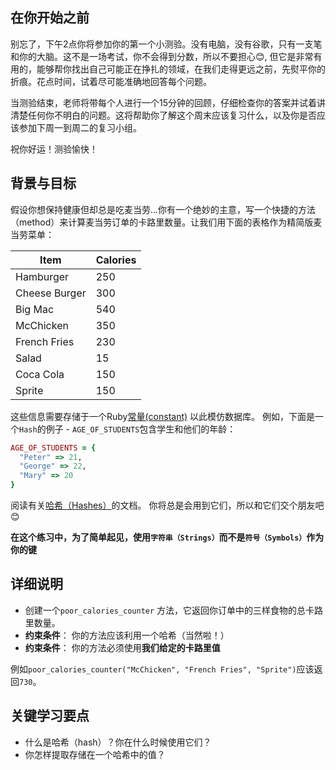 ## 在你开始之前

别忘了，下午2点你将参加你的第一个小测验。没有电脑，没有谷歌，只有一支笔和你的大脑。这不是一场考试，你不会得到分数，所以不要担心😊, 但它是非常有用的，能够帮你找出自己可能正在挣扎的领域，在我们走得更远之前，先熨平你的折痕。花点时间，试着尽可能准确地回答每个问题。

当测验结束，老师将带每个人进行一个15分钟的回顾，仔细检查你的答案并试着讲清楚任何你不明白的问题。这将帮助你了解这个周末应该复习什么，以及你是否应该参加下周一到周二的复习小组。

祝你好运！测验愉快！

## 背景与目标

假设你想保持健康但却总是吃麦当劳...你有一个绝妙的主意，写一个快捷的方法（method）来计算麦当劳订单的卡路里数量。让我们用下面的表格作为精简版麦当劳菜单：

<table class="table">
  <thead>
    <tr>
      <th>Item</th>
      <th>Calories</th>
    </tr>
  </thead>
  <tbody>
    <tr>
      <td>Hamburger</td>
      <td>250</td>
    </tr>
    <tr>
      <td>Cheese Burger</td>
      <td>300</td>
    </tr>
    <tr>
      <td>Big Mac</td>
      <td>540</td>
    </tr>
    <tr>
      <td>McChicken</td>
      <td>350</td>
    </tr>
    <tr>
      <td>French Fries</td>
      <td>230</td>
    </tr>
    <tr>
      <td>Salad</td>
      <td>15</td>
    </tr>
    <tr>
      <td>Coca Cola</td>
      <td>150</td>
    </tr>
    <tr>
      <td>Sprite</td>
      <td>150</td>
    </tr>
  </tbody>
</table>

这些信息需要存储于一个Ruby[常量(constant)](https://www.rubyguides.com/2017/07/ruby-constants/) 以此模仿数据库。
例如，下面是一个`Hash`的例子 - `AGE_OF_STUDENTS`包含学生和他们的年龄：

```ruby
AGE_OF_STUDENTS = {
  "Peter" => 21,
  "George" => 22,
  "Mary" => 20
}
```

阅读有关[哈希（Hashes）](https://ruby-doc.org/core-2.6.6/Hash.html)的文档。
你将总是会用到它们，所以和它们交个朋友吧 😊

**在这个练习中，为了简单起见，使用`字符串（Strings）`而不是`符号（Symbols）`作为你的键**

## 详细说明

- 创建一个`poor_calories_counter` 方法，它返回你订单中的三样食物的总卡路里数量。
- **约束条件**： 你的方法应该利用一个哈希（当然啦！）
- **约束条件**： 你的方法必须使用**我们给定的卡路里值**

例如`poor_calories_counter("McChicken", "French Fries", "Sprite")`应该返回`730`。

## 关键学习要点

- 什么是哈希（hash）？你在什么时候使用它们？
- 你怎样提取存储在一个哈希中的值？
